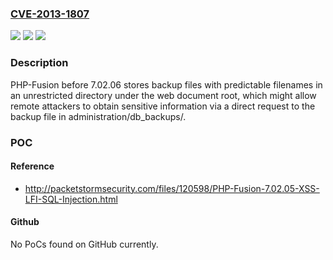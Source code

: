 ### [CVE-2013-1807](https://cve.mitre.org/cgi-bin/cvename.cgi?name=CVE-2013-1807)
![](https://img.shields.io/static/v1?label=Product&message=n%2Fa&color=blue)
![](https://img.shields.io/static/v1?label=Version&message=n%2Fa&color=blue)
![](https://img.shields.io/static/v1?label=Vulnerability&message=n%2Fa&color=brighgreen)

### Description

PHP-Fusion before 7.02.06 stores backup files with predictable filenames in an unrestricted directory under the web document root, which might allow remote attackers to obtain sensitive information via a direct request to the backup file in administration/db_backups/.

### POC

#### Reference
- http://packetstormsecurity.com/files/120598/PHP-Fusion-7.02.05-XSS-LFI-SQL-Injection.html

#### Github
No PoCs found on GitHub currently.


